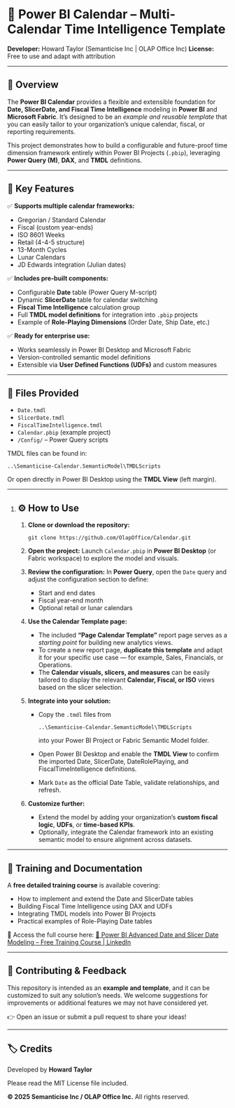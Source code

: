 # 📅 Power BI Calendar – Multi-Calendar Time Intelligence Template
**Developer:** Howard Taylor (Semanticise Inc | OLAP Office Inc)
 **License:** Free to use and adapt with attribution

------

## 🚀 Overview

The **Power BI Calendar** provides a flexible and extensible foundation for **Date, SlicerDate, and Fiscal Time Intelligence** modeling in **Power BI** and **Microsoft Fabric**.
 It’s designed to be an *example and reusable template* that you can easily tailor to your organization’s unique calendar, fiscal, or reporting requirements.

This project demonstrates how to build a configurable and future-proof time dimension framework entirely within Power BI Projects (`.pbip`), leveraging **Power Query (M)**, **DAX**, and **TMDL** definitions.

------

## 🧭 Key Features

✅ **Supports multiple calendar frameworks:**

- Gregorian / Standard Calendar
- Fiscal (custom year-ends)
- ISO 8601 Weeks
- Retail (4-4-5 structure)
- 13-Month Cycles
- Lunar Calendars
- JD Edwards integration (Julian dates)

✅ **Includes pre-built components:**

- Configurable **Date** table (Power Query M-script)
- Dynamic **SlicerDate** table for calendar switching
- **Fiscal Time Intelligence** calculation group
- Full **TMDL model definitions** for integration into `.pbip` projects
- Example of **Role-Playing Dimensions** (Order Date, Ship Date, etc.)

✅ **Ready for enterprise use:**

- Works seamlessly in Power BI Desktop and Microsoft Fabric
- Version-controlled semantic model definitions
- Extensible via **User Defined Functions (UDFs)** and custom measures

------

## 🧩 Files Provided

- `Date.tmdl`
- `SlicerDate.tmdl`
- `FiscalTimeIntelligence.tmdl`
- `Calendar.pbip` (example project)
- `/Config/` – Power Query scripts

TMDL files can be found in:

```
..\Semanticise-Calendar.SemanticModel\TMDLScripts
```

Or open directly in Power BI Desktop using the **TMDL View** (left margin).

------

1. ## ⚙️ How to Use

   1. **Clone or download the repository:**

      ```
      git clone https://github.com/OlapOffice/Calendar.git
      ```

   2. **Open the project:**
       Launch `Calendar.pbip` in **Power BI Desktop** (or Fabric workspace) to explore the model and visuals.

   3. **Review the configuration:**
       In **Power Query**, open the `Date` query and adjust the configuration section to define:

      - Start and end dates
      - Fiscal year-end month
      - Optional retail or lunar calendars

   4. **Use the Calendar Template page:**

      - The included **“Page Calendar Template”** report page serves as a *starting point* for building new analytics views.
      - To create a new report page, **duplicate this template** and adapt it for your specific use case — for example, Sales, Financials, or Operations.
      - The **Calendar visuals, slicers, and measures** can be easily tailored to display the relevant **Calendar, Fiscal, or ISO** views based on the slicer selection.

   5. **Integrate into your solution:**

      - Copy the `.tmdl` files from

        ```
        ..\Semanticise-Calendar.SemanticModel\TMDLScripts
        ```

        into your Power BI Project or Fabric Semantic Model folder.

      - Open Power BI Desktop and enable the **TMDL View** to confirm the imported Date, SlicerDate, DateRolePlaying, and FiscalTimeIntelligence definitions.

      - Mark `Date` as the official Date Table, validate relationships, and refresh.

   6. **Customize further:**

      - Extend the model by adding your organization’s **custom fiscal logic**, **UDFs**, or **time-based KPIs**.
      - Optionally, integrate the Calendar framework into an existing semantic model to ensure alignment across datasets.

------

## 🧠 Training and Documentation

A **free detailed training course** is available covering:

- How to implement and extend the Date and SlicerDate tables
- Building Fiscal Time Intelligence using DAX and UDFs
- Integrating TMDL models into Power BI Projects
- Practical examples of Role-Playing Date tables

📖 Access the full course here: [🧭 Power BI Advanced Date and Slicer Date Modeling – Free Training Course | LinkedIn](https://www.linkedin.com/pulse/power-bi-advanced-date-slicer-modeling-free-training-howard-mnhxe/?trackingId=SPyXP4gHgsO2EaIS9ZxFbQ%3D%3D)


------

## 💬 Contributing & Feedback

This repository is intended as an **example and template**, and it can be customized to suit any solution’s needs.
 We welcome suggestions for improvements or additional features we may not have considered yet.

👉 Open an issue or submit a pull request to share your ideas!

------

## 🏷️ Credits

Developed by **Howard Taylor**

Please read the MIT License file included.

 **© 2025 Semanticise Inc / OLAP Office Inc.** All rights reserved. 
